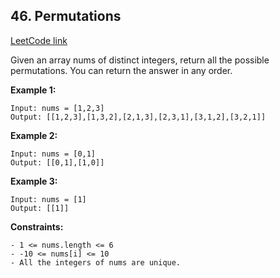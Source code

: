 ## 46. Permutations
[LeetCode link](https://leetcode.com/problems/permutations/)

Given an array nums of distinct integers, return all the possible permutations. You can return the answer in any order.

**Example 1:**
```
Input: nums = [1,2,3]
Output: [[1,2,3],[1,3,2],[2,1,3],[2,3,1],[3,1,2],[3,2,1]]
```
**Example 2:**
```
Input: nums = [0,1]
Output: [[0,1],[1,0]]
```
**Example 3:**
```
Input: nums = [1]
Output: [[1]]
```
**Constraints:**
```
- 1 <= nums.length <= 6
- -10 <= nums[i] <= 10
- All the integers of nums are unique.
```